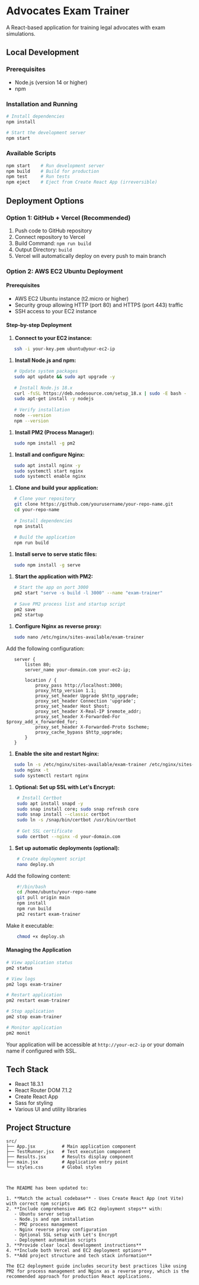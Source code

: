 
# Advocates Exam Trainer

A React-based application for training legal advocates with exam simulations.

## Local Development

### Prerequisites
- Node.js (version 14 or higher)
- npm

### Installation and Running
```bash
# Install dependencies
npm install

# Start the development server
npm start
```

### Available Scripts
``` bash
npm start    # Run development server
npm build    # Build for production
npm test     # Run tests
npm eject    # Eject from Create React App (irreversible)
```
## Deployment Options
### Option 1: GitHub + Vercel (Recommended)
1. Push code to GitHub repository
2. Connect repository to Vercel
3. Build Command: `npm run build`
4. Output Directory: `build`
5. Vercel will automatically deploy on every push to main branch

### Option 2: AWS EC2 Ubuntu Deployment
#### Prerequisites
- AWS EC2 Ubuntu instance (t2.micro or higher)
- Security group allowing HTTP (port 80) and HTTPS (port 443) traffic
- SSH access to your EC2 instance

#### Step-by-step Deployment
1. **Connect to your EC2 instance:**
``` bash
   ssh -i your-key.pem ubuntu@your-ec2-ip
```
1. **Install Node.js and npm:**
``` bash
   # Update system packages
   sudo apt update && sudo apt upgrade -y
   
   # Install Node.js 18.x
   curl -fsSL https://deb.nodesource.com/setup_18.x | sudo -E bash -
   sudo apt-get install -y nodejs
   
   # Verify installation
   node --version
   npm --version
```
1. **Install PM2 (Process Manager):**
``` bash
   sudo npm install -g pm2
```
1. **Install and configure Nginx:**
``` bash
   sudo apt install nginx -y
   sudo systemctl start nginx
   sudo systemctl enable nginx
```
1. **Clone and build your application:**
``` bash
   # Clone your repository
   git clone https://github.com/yourusername/your-repo-name.git
   cd your-repo-name
   
   # Install dependencies
   npm install
   
   # Build the application
   npm run build
```
1. **Install serve to serve static files:**
``` bash
   sudo npm install -g serve
```
1. **Start the application with PM2:**
``` bash
   # Start the app on port 3000
   pm2 start "serve -s build -l 3000" --name "exam-trainer"
   
   # Save PM2 process list and startup script
   pm2 save
   pm2 startup
```
1. **Configure Nginx as reverse proxy:**
``` bash
   sudo nano /etc/nginx/sites-available/exam-trainer
```
Add the following configuration:
``` nginx
   server {
       listen 80;
       server_name your-domain.com your-ec2-ip;
       
       location / {
           proxy_pass http://localhost:3000;
           proxy_http_version 1.1;
           proxy_set_header Upgrade $http_upgrade;
           proxy_set_header Connection 'upgrade';
           proxy_set_header Host $host;
           proxy_set_header X-Real-IP $remote_addr;
           proxy_set_header X-Forwarded-For $proxy_add_x_forwarded_for;
           proxy_set_header X-Forwarded-Proto $scheme;
           proxy_cache_bypass $http_upgrade;
       }
   }
```
1. **Enable the site and restart Nginx:**
``` bash
   sudo ln -s /etc/nginx/sites-available/exam-trainer /etc/nginx/sites-enabled/
   sudo nginx -t
   sudo systemctl restart nginx
```
1. **Optional: Set up SSL with Let's Encrypt:**
``` bash
    # Install Certbot
    sudo apt install snapd -y
    sudo snap install core; sudo snap refresh core
    sudo snap install --classic certbot
    sudo ln -s /snap/bin/certbot /usr/bin/certbot
    
    # Get SSL certificate
    sudo certbot --nginx -d your-domain.com
```
1. **Set up automatic deployments (optional):**
``` bash
    # Create deployment script
    nano deploy.sh
```
Add the following content:
``` bash
    #!/bin/bash
    cd /home/ubuntu/your-repo-name
    git pull origin main
    npm install
    npm run build
    pm2 restart exam-trainer
```
Make it executable:
``` bash
    chmod +x deploy.sh
```
#### Managing the Application
``` bash
# View application status
pm2 status

# View logs
pm2 logs exam-trainer

# Restart application
pm2 restart exam-trainer

# Stop application
pm2 stop exam-trainer

# Monitor application
pm2 monit
```
Your application will be accessible at `http://your-ec2-ip` or your domain name if configured with SSL.
## Tech Stack
- React 18.3.1
- React Router DOM 7.1.2
- Create React App
- Sass for styling
- Various UI and utility libraries

## Project Structure
``` 
src/
├── App.jsx          # Main application component
├── TestRunner.jsx   # Test execution component
├── Results.jsx      # Results display component
├── main.jsx         # Application entry point
└── styles.css       # Global styles
```
``` 


The README has been updated to:

1. **Match the actual codebase** - Uses Create React App (not Vite) with correct npm scripts
2. **Include comprehensive AWS EC2 deployment steps** with:
   - Ubuntu server setup
   - Node.js and npm installation
   - PM2 process management
   - Nginx reverse proxy configuration
   - Optional SSL setup with Let's Encrypt
   - Deployment automation scripts
3. **Provide clear local development instructions**
4. **Include both Vercel and EC2 deployment options**
5. **Add project structure and tech stack information**

The EC2 deployment guide includes security best practices like using PM2 for process management and Nginx as a reverse proxy, which is the recommended approach for production React applications.
```
